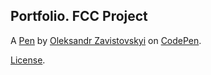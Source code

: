 Portfolio. FCC Project
----------------------


A [Pen](https://codepen.io/zawistowski/pen/mMZNQe) by [Oleksandr Zavistovskyi](https://codepen.io/zawistowski) on [CodePen](https://codepen.io).

[License](https://codepen.io/zawistowski/pen/mMZNQe/license).